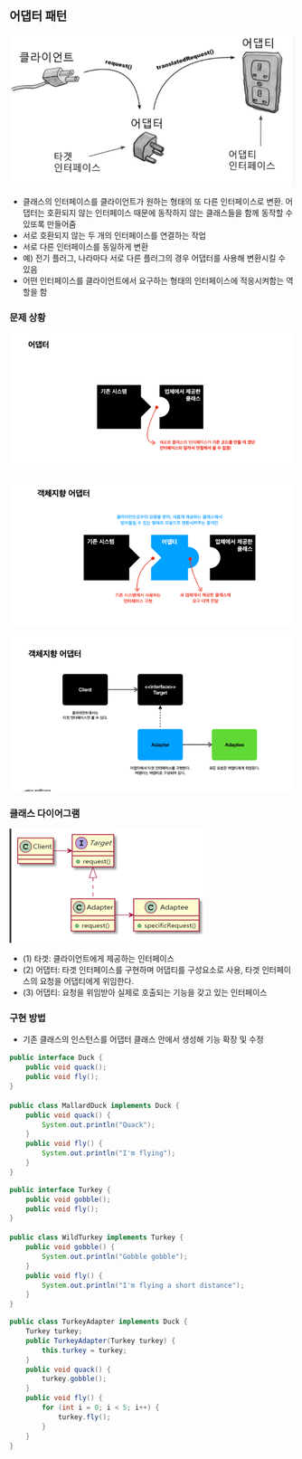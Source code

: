 ## 어댑터 패턴

![img.png](img.png)


- 클래스의 인터페이스를 클라이언트가 원하는 형태의 또 다른 인터페이스로 변환. 어댑터는 호환되지 않는 인터페이스 때문에 동작하지 않는 클래스들을 함께 동작할 수 있또록 만들어줌
- 서로 호환되지 않는 두 개의 인터페이스를 연결하는 작업
- 서로 다른 인터페이스를 동일하게 변환
- 예) 전기 플러그, 나라마다 서로 다른 플러그의 경우 어댑터를 사용해 변환시킬 수 있음
- 어떤 인터페이스를 클라이언트에서 요구하는 형태의 인터페이스에 적응시켜함는 역할을 함




### 문제 상황

![img_3.png](img_3.png)

![img_4.png](img_4.png)

![img_5.png](img_5.png)

### 클래스 다이어그램

![img_1.png](img_1.png)

- (1) 타겟: 클라이언트에게 제공하는 인터페이스
- (2) 어댑터: 타겟 인터페이스를 구현하며 어댑티를 구성요소로 사용, 타겟 인터페이스의 요청을 어댑티에게 위임한다.
- (3) 어댑티: 요청을 위임받아 실제로 호출되는 기능을 갖고 있는 인터페이스


### 구현 방법

- 기존 클래스의 인스턴스를 어댑터 클래스 안에서 생성해 기능 확장 및 수정

``` java
public interface Duck {
    public void quack();
    public void fly();
}

public class MallardDuck implements Duck {
    public void quack() {
        System.out.println("Quack");
    }
    public void fly() {
        System.out.println("I'm flying");
    }
}
```

```java
public interface Turkey {
    public void gobble();
    public void fly();
}

public class WildTurkey implements Turkey {
    public void gobble() {
        System.out.println("Gobble gobble");
    }
    public void fly() {
        System.out.println("I'm flying a short distance");
    }
}
```

```java
public class TurkeyAdapter implements Duck {
    Turkey turkey;
    public TurkeyAdapter(Turkey turkey) {
        this.turkey = turkey;
    }
    public void quack() {
        turkey.gobble();
    }
    public void fly() {
        for (int i = 0; i < 5; i++) {
            turkey.fly();
        }
    }
}
```


